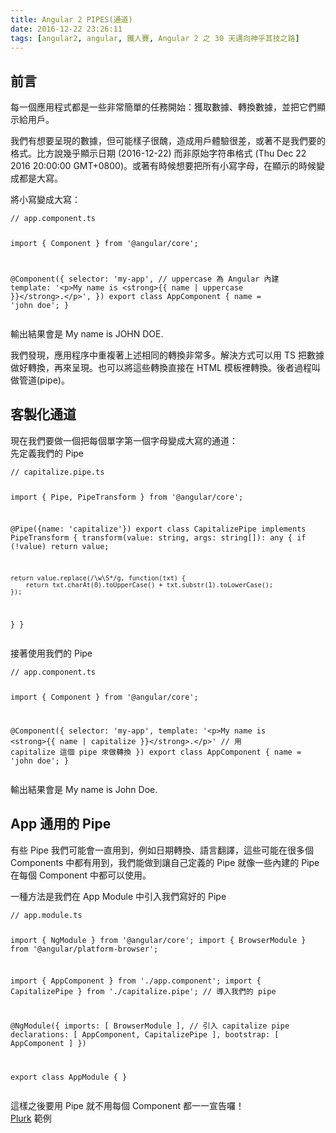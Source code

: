 ```yaml
---
title: Angular 2 PIPES(通道)
date: 2016-12-22 23:26:11
tags: [angular2, angular, 鐵人賽, Angular 2 之 30 天邁向神乎其技之路]
---
```

<h2>&#x524D;&#x8A00;</h2>
<p>&#x6BCF;&#x4E00;&#x500B;&#x61C9;&#x7528;&#x7A0B;&#x5F0F;&#x90FD;&#x662F;&#x4E00;&#x4E9B;&#x975E;&#x5E38;&#x7C21;&#x55AE;&#x7684;&#x4EFB;&#x52D9;&#x958B;&#x59CB;&#xFF1A;&#x7372;&#x53D6;&#x6578;&#x64DA;&#x3001;&#x8F49;&#x63DB;&#x6578;&#x64DA;&#xFF0C;&#x4E26;&#x628A;&#x5B83;&#x5011;&#x986F;&#x793A;&#x7D66;&#x7528;&#x6236;&#x3002;</p>
<p>&#x6211;&#x5011;&#x6709;&#x60F3;&#x8981;&#x5448;&#x73FE;&#x7684;&#x6578;&#x64DA;&#xFF0C;&#x4F46;&#x53EF;&#x80FD;&#x6A23;&#x5B50;&#x5F88;&#x919C;&#xFF0C;&#x9020;&#x6210;&#x7528;&#x6236;&#x9AD4;&#x9A57;&#x5F88;&#x5DEE;&#xFF0C;&#x6216;&#x8457;&#x4E0D;&#x662F;&#x6211;&#x5011;&#x8981;&#x7684;&#x683C;&#x5F0F;&#x3002;&#x6BD4;&#x65B9;&#x8AAA;&#x5E7E;&#x4E4E;&#x986F;&#x793A;&#x65E5;&#x671F; (2016-12-22) &#x800C;&#x975E;&#x539F;&#x59CB;&#x5B57;&#x7B26;&#x4E32;&#x683C;&#x5F0F; (Thu Dec 22 2016 20:00:00 GMT+0800)&#x3002;&#x6216;&#x8457;&#x6709;&#x6642;&#x5019;&#x60F3;&#x8981;&#x628A;&#x6240;&#x6709;&#x5C0F;&#x5BEB;&#x5B57;&#x6BCD;&#xFF0C;&#x5728;&#x986F;&#x793A;&#x7684;&#x6642;&#x5019;&#x8B8A;&#x6210;&#x90FD;&#x662F;&#x5927;&#x5BEB;&#x3002;</p>
<p>&#x5C07;&#x5C0F;&#x5BEB;&#x8B8A;&#x6210;&#x5927;&#x5BEB;&#xFF1A;</p>
<pre><code>// app.component.ts

import { Component } from &apos;@angular/core&apos;;

@Component({
  selector: &apos;my-app&apos;,
  // uppercase &#x70BA; Angular &#x5167;&#x5EFA;
  template: &apos;&lt;p&gt;My name is &lt;strong&gt;{{ name | uppercase }}&lt;/strong&gt;.&lt;/p&gt;&apos;,
})
export class AppComponent {
  name = &apos;john doe&apos;;
}
</code></pre>
<p>&#x8F38;&#x51FA;&#x7D50;&#x679C;&#x6703;&#x662F; My name is JOHN DOE.</p>
<p>&#x6211;&#x5011;&#x767C;&#x73FE;&#xFF0C;&#x61C9;&#x7528;&#x7A0B;&#x5E8F;&#x4E2D;&#x91CD;&#x8907;&#x8457;&#x4E0A;&#x8FF0;&#x76F8;&#x540C;&#x7684;&#x8F49;&#x63DB;&#x975E;&#x5E38;&#x591A;&#x3002;&#x89E3;&#x6C7A;&#x65B9;&#x5F0F;&#x53EF;&#x4EE5;&#x7528; TS &#x628A;&#x6578;&#x64DA;&#x505A;&#x597D;&#x8F49;&#x63DB;&#xFF0C;&#x518D;&#x4F86;&#x5448;&#x73FE;&#x3002;&#x4E5F;&#x53EF;&#x4EE5;&#x5C07;&#x9019;&#x4E9B;&#x8F49;&#x63DB;&#x76F4;&#x63A5;&#x5728; HTML &#x6A21;&#x677F;&#x88E1;&#x8F49;&#x63DB;&#x3002;&#x5F8C;&#x8005;&#x904E;&#x7A0B;&#x53EB;&#x505A;&#x7BA1;&#x9053;(pipe)&#x3002;</p>
<h2>&#x5BA2;&#x88FD;&#x5316;&#x901A;&#x9053;</h2>
<p>&#x73FE;&#x5728;&#x6211;&#x5011;&#x8981;&#x505A;&#x4E00;&#x500B;&#x628A;&#x6BCF;&#x500B;&#x55AE;&#x5B57;&#x7B2C;&#x4E00;&#x500B;&#x5B57;&#x6BCD;&#x8B8A;&#x6210;&#x5927;&#x5BEB;&#x7684;&#x901A;&#x9053;&#xFF1A;<br>
&#x5148;&#x5B9A;&#x7FA9;&#x6211;&#x5011;&#x7684; Pipe</p>
<pre><code>// capitalize.pipe.ts

import { Pipe, PipeTransform } from &apos;@angular/core&apos;;

@Pipe({name: &apos;capitalize&apos;})
export class CapitalizePipe implements PipeTransform {
  transform(value: string, args: string[]): any {
    if (!value) return value;

    return value.replace(/\w\S*/g, function(txt) {
        return txt.charAt(0).toUpperCase() + txt.substr(1).toLowerCase();
    });
  }
}
</code></pre>
<p>&#x63A5;&#x8457;&#x4F7F;&#x7528;&#x6211;&#x5011;&#x7684; Pipe</p>
<pre><code>// app.component.ts

import { Component } from &apos;@angular/core&apos;;

@Component({
  selector: &apos;my-app&apos;,
  template: &apos;&lt;p&gt;My name is &lt;strong&gt;{{ name | capitalize }}&lt;/strong&gt;.&lt;/p&gt;&apos;
  // &#x7528; capitalize &#x9019;&#x500B; pipe &#x4F86;&#x505A;&#x8F49;&#x63DB;
})
export class AppComponent {
  name = &apos;john doe&apos;;
}
</code></pre>
<p>&#x8F38;&#x51FA;&#x7D50;&#x679C;&#x6703;&#x662F;  My name is John Doe.</p>
<h2>App &#x901A;&#x7528;&#x7684; Pipe</h2>
<p>&#x6709;&#x4E9B; Pipe &#x6211;&#x5011;&#x53EF;&#x80FD;&#x6703;&#x4E00;&#x76F4;&#x7528;&#x5230;&#xFF0C;&#x4F8B;&#x5982;&#x65E5;&#x671F;&#x8F49;&#x63DB;&#x3001;&#x8A9E;&#x8A00;&#x7FFB;&#x8B6F;&#xFF0C;&#x9019;&#x4E9B;&#x53EF;&#x80FD;&#x5728;&#x5F88;&#x591A;&#x500B; Components &#x4E2D;&#x90FD;&#x6709;&#x7528;&#x5230;&#xFF0C;&#x6211;&#x5011;&#x80FD;&#x505A;&#x5230;&#x8B93;&#x81EA;&#x5DF1;&#x5B9A;&#x7FA9;&#x7684; Pipe &#x5C31;&#x50CF;&#x4E00;&#x4E9B;&#x5167;&#x5EFA;&#x7684; Pipe &#x5728;&#x6BCF;&#x500B; Component &#x4E2D;&#x90FD;&#x53EF;&#x4EE5;&#x4F7F;&#x7528;&#x3002;</p>
<p>&#x4E00;&#x7A2E;&#x65B9;&#x6CD5;&#x662F;&#x6211;&#x5011;&#x5728; App Module &#x4E2D;&#x5F15;&#x5165;&#x6211;&#x5011;&#x5BEB;&#x597D;&#x7684; Pipe</p>
<pre><code>// app.module.ts

import { NgModule }      from &apos;@angular/core&apos;;
import { BrowserModule } from &apos;@angular/platform-browser&apos;;

import { AppComponent }   from &apos;./app.component&apos;;
import { CapitalizePipe } from &apos;./capitalize.pipe&apos;; // &#x5C0E;&#x5165;&#x6211;&#x5011;&#x7684; pipe

@NgModule({
  imports:      [ BrowserModule ],
  // &#x5F15;&#x5165; capitalize pipe 
  declarations: [ AppComponent, CapitalizePipe ], 
  bootstrap:    [ AppComponent ]
})

export class AppModule { }
</code></pre>
<p>&#x9019;&#x6A23;&#x4E4B;&#x5F8C;&#x8981;&#x7528; Pipe &#x5C31;&#x4E0D;&#x7528;&#x6BCF;&#x500B; Component &#x90FD;&#x4E00;&#x4E00;&#x5BA3;&#x544A;&#x56C9;&#xFF01;<br>
<a href="https://plnkr.co/edit/LVwYDhFXhAbqffs03g9h?p=preview" target="_blank">Plurk</a> &#x7BC4;&#x4F8B;</p>
 <br>
                                                    </div>
                    </div>
                
